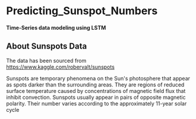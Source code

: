 # Predicting_Sunspot_Numbers
#### Time-Series data modeling using LSTM

## About Sunspots Data
The data has been sourced from https://www.kaggle.com/robervalt/sunspots

Sunspots are temporary phenomena on the Sun's photosphere that appear as spots darker than the surrounding areas. They are regions of reduced surface temperature caused by concentrations of magnetic field flux that inhibit convection. Sunspots usually appear in pairs of opposite magnetic polarity. Their number varies according to the approximately 11-year solar cycle

